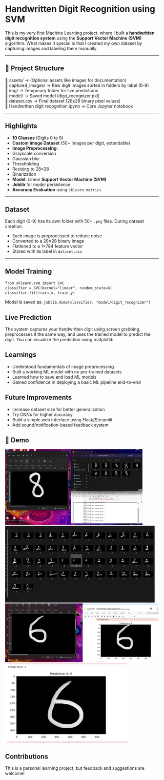 # Handwritten Digit Recognition using SVM

This is my very first Machine Learning project, where I built a **handwritten digit recognition system** using the **Support Vector Machine (SVM)** algorithm. What makes it special is that I created my own dataset by capturing images and labeling them manually.

---

## 📁 Project Structure

📂 assets/ → (Optional assets like images for documentation)<br>
📂 captured_images/ → Raw digit images sorted in folders by label (0–9)<br>
📂 img/ → Temporary folder for live predictions<br>
📂 model/ → Saved model (digit_recognizer.pkl)<br>
📄 dataset.csv → Final dataset (28x28 binary pixel values)<br>
📄 Handwritten digit recognition.ipynb → Core Jupyter notebook<br>

---

##  Highlights

-  **10 Classes** (Digits 0 to 9)
-  **Custom Image Dataset** (50+ images per digit, extendable)
-  **Image Preprocessing**:
  - Grayscale conversion
  - Gaussian blur
  - Thresholding
  - Resizing to 28×28
  - Binarization
- **Model**: Linear **Support Vector Machine (SVM)**
- **Joblib** for model persistence
- **Accuracy Evaluation** using `sklearn.metrics`

---

##  Dataset

Each digit (0-9) has its own folder with 50+ `.png` files. During dataset creation:

- Each image is preprocessed to reduce noise
- Converted to a 28×28 binary image
- Flattened to a 1×784 feature vector
- Stored with its label in `dataset.csv`

---

## Model Training

```
from sklearn.svm import SVC
classifier = SVC(kernel="linear", random_state=6)
classifier.fit(train_x, train_y)
```
Model is saved as:
`joblib.dump(classifier, "model/digit_recognizer")`

## Live Prediction
The system captures your handwritten digit using screen grabbing, preprocesses it the same way, and uses the trained model to predict the digit. You can visualize the prediction using matplotlib.

## Learnings
- Understood fundamentals of image preprocessing
- Built a working ML model with no pre-trained datasets
- Learned how to save and load ML models
- Gained confidence in deploying a basic ML pipeline end-to-end

## Future Improvements
- Increase dataset size for better generalization<br>
- Try CNNs for higher accuracy<br>
- Build a simple web interface using Flask/Streamlit<br>
- Add sound/notification-based feedback system<br>

## 📸 Demo
<div align="centre">
<img src="assets/img (1).png" width="450" />
<img src="assets/img (2).png" width="490" />
<img src="assets/img (4).png" width="650" />
<img src="assets/img (3).png" width="400" />
</div>


## Contributions
This is a personal learning project, but feedback and suggestions are welcome!
